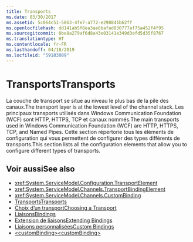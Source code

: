 ```yaml
---
title: Transports
ms.date: 03/30/2017
ms.assetid: 5c064c51-5863-4fe7-a772-e298841b62ff
ms.openlocfilehash: dd141ab5f8ea3ae8bafad830777af75a452f4f95
ms.sourcegitcommit: 0be8a279af6d8a43e03141e349d3efd5d35f8767
ms.translationtype: HT
ms.contentlocale: fr-FR
ms.lasthandoff: 04/18/2019
ms.locfileid: "59183089"
---
```

# <a name="transports"></a><span data-ttu-id="1ff55-102">Transports</span><span class="sxs-lookup"><span data-stu-id="1ff55-102">Transports</span></span>
<span data-ttu-id="1ff55-103">La couche de transport se situe au niveau le plus bas de la pile des canaux.</span><span class="sxs-lookup"><span data-stu-id="1ff55-103">The transport layer is at the lowest level of the channel stack.</span></span> <span data-ttu-id="1ff55-104">Les principaux transports utilisés dans Windows Communication Foundation (WCF) sont HTTP, HTTPS, TCP et canaux nommés.</span><span class="sxs-lookup"><span data-stu-id="1ff55-104">The main transports used in Windows Communication Foundation (WCF) are HTTP, HTTPS, TCP, and Named Pipes.</span></span> <span data-ttu-id="1ff55-105">Cette section répertorie tous les éléments de configuration qui vous permettent de configurer des types différents de transports.</span><span class="sxs-lookup"><span data-stu-id="1ff55-105">This section lists all the configuration elements that allow you to configure different types of transports.</span></span>  
  
## <a name="see-also"></a><span data-ttu-id="1ff55-106">Voir aussi</span><span class="sxs-lookup"><span data-stu-id="1ff55-106">See also</span></span>

- <xref:System.ServiceModel.Configuration.TransportElement>
- <xref:System.ServiceModel.Channels.TransportBindingElement>
- <xref:System.ServiceModel.Channels.CustomBinding>
- [<span data-ttu-id="1ff55-107">Transports</span><span class="sxs-lookup"><span data-stu-id="1ff55-107">Transports</span></span>](../../../../../docs/framework/wcf/feature-details/transports.md)
- [<span data-ttu-id="1ff55-108">Choix d’un transport</span><span class="sxs-lookup"><span data-stu-id="1ff55-108">Choosing a Transport</span></span>](../../../../../docs/framework/wcf/feature-details/choosing-a-transport.md)
- [<span data-ttu-id="1ff55-109">Liaisons</span><span class="sxs-lookup"><span data-stu-id="1ff55-109">Bindings</span></span>](../../../../../docs/framework/wcf/bindings.md)
- [<span data-ttu-id="1ff55-110">Extension de liaisons</span><span class="sxs-lookup"><span data-stu-id="1ff55-110">Extending Bindings</span></span>](../../../../../docs/framework/wcf/extending/extending-bindings.md)
- [<span data-ttu-id="1ff55-111">Liaisons personnalisées</span><span class="sxs-lookup"><span data-stu-id="1ff55-111">Custom Bindings</span></span>](../../../../../docs/framework/wcf/extending/custom-bindings.md)
- [<span data-ttu-id="1ff55-112">\<customBinding></span><span class="sxs-lookup"><span data-stu-id="1ff55-112">\<customBinding></span></span>](../../../../../docs/framework/configure-apps/file-schema/wcf/custombinding.md)
